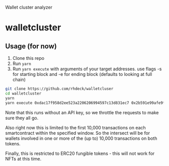 Wallet cluster analyzer

# walletcluster

## Usage (for now)

1. Clone this repo
2. Run `yarn`
3. Run `yarn execute` with arguments of your target addresses. use flags -s for starting block and -e for ending block (defaults to looking at full chain)

```bash
git clone https://github.com/rhdeck/walletcluser
cd walletcluster
yarn
yarn execute 0xdac17f958d2ee523a2206206994597c13d831ec7 0x2b591e99afe9f32eaa6214f7b7629768c40eeb39 # compares Tether to Hex
```

Note that this runs without an API key, so we throttle the requests to make sure they all go. 

Also right now this is limited to the first 10,000 transactions on each smartcontract within the specified window. So the intersect will be for wallets involved in one or more of the (up to) 10,000 transactions on both tokens.

Finally, this is restricted to ERC20 fungible tokens - this will not work for NFTs at this time. 
